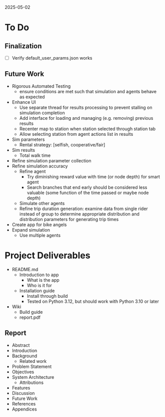 2025-05-02

# To Do

## Finalization
- [ ] Verify default_user_params.json works

## Future Work
- Rigorous Automated Testing
  - ensure conditions are met such that simulation and agents behave as expected
- Enhance UI
  - Use separate thread for results processing to prevent stalling on simulation completion
  - Add interface for loading and managing (e.g. removing) previous results
  - Recenter map to station when station selected through station tab
  - Allow selecting station from agent actions list in results
- Sim parameters
  - Rental strategy: [selfish, cooperative/fair]
- Sim results
  - Total walk time
- Refine simulation parameter collection
- Refine simulation accuracy
  - Refine agent
    - Try diminishing reward value with time (or node depth) for smart agent
    - Search branches that end early should be considered less valuable (some function of the time passed or maybe node depth)
  - Simulate other agents
  - Refine trip duration generation: examine data from single rider instead of group to determine appropriate distribution and distribution parameters for generating trip times
- Create app for bike angels
- Expand simulation
  - Use multiple agents

# Project Deliverables
- README.md
  - Introduction to app
    - What is the app
    - Who is it for
  - Installation guide
    - Install through build
    - Tested on Python 3.12, but should work with Python 3.10 or later
- Wiki
  - Build guide
  - report.pdf

## Report
- Abstract
- Introduction
- Background
  - Related work
- Problem Statement
- Objectives
- System Architecture
  - Attributions
- Features
- Discussion
- Future Work
- References
- Appendices